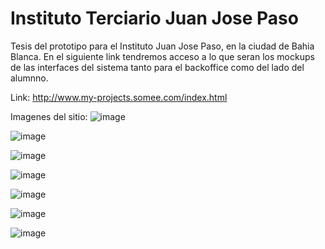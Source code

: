 # Instituto Terciario Juan Jose Paso
Tesis del prototipo para el Instituto Juan Jose Paso, en la ciudad de Bahia Blanca.
En el siguiente link tendremos acceso a lo que seran los mockups de las interfaces del sistema tanto para el backoffice como del lado del alumnno.

Link: http://www.my-projects.somee.com/index.html

Imagenes del sitio:
![image](https://user-images.githubusercontent.com/18125794/175796759-eec1a980-7c5b-4818-b224-2f7d7a327427.png)


![image](https://user-images.githubusercontent.com/18125794/175796771-615a310e-19f1-4575-9d79-1ceedb130832.png)


![image](https://user-images.githubusercontent.com/18125794/175796784-b9904341-f484-49a4-a544-cbecc13e1890.png)


![image](https://user-images.githubusercontent.com/18125794/175796807-089a5fca-11b3-4874-a052-99ef82996d41.png)


![image](https://user-images.githubusercontent.com/18125794/175796838-abf92028-b578-4267-b38c-2d297f0097b2.png)


![image](https://user-images.githubusercontent.com/18125794/175796846-59caf43d-1e91-4d4d-9c77-f48ad8eb30ea.png)


![image](https://user-images.githubusercontent.com/18125794/175796826-202de6c3-c905-44cb-917d-25a7e3e16d27.png)

